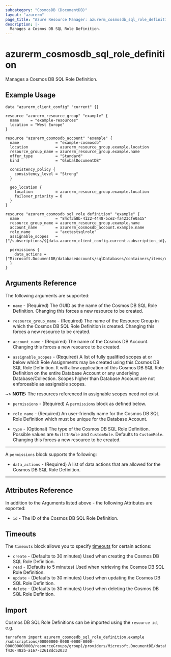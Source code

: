 ```yaml
---
subcategory: "CosmosDB (DocumentDB)"
layout: "azurerm"
page_title: "Azure Resource Manager: azurerm_cosmosdb_sql_role_definition"
description: |-
  Manages a Cosmos DB SQL Role Definition.
---
```


# azurerm_cosmosdb_sql_role_definition

Manages a Cosmos DB SQL Role Definition.

## Example Usage

```hcl
data "azurerm_client_config" "current" {}

resource "azurerm_resource_group" "example" {
  name     = "example-resources"
  location = "West Europe"
}

resource "azurerm_cosmosdb_account" "example" {
  name                = "example-cosmosdb"
  location            = azurerm_resource_group.example.location
  resource_group_name = azurerm_resource_group.example.name
  offer_type          = "Standard"
  kind                = "GlobalDocumentDB"

  consistency_policy {
    consistency_level = "Strong"
  }

  geo_location {
    location          = azurerm_resource_group.example.location
    failover_priority = 0
  }
}

resource "azurerm_cosmosdb_sql_role_definition" "example" {
  name                = "84cf3a8b-4122-4448-bce2-fa423cfe0a15"
  resource_group_name = azurerm_resource_group.example.name
  account_name        = azurerm_cosmosdb_account.example.name
  role_name           = "acctestsqlrole"
  assignable_scopes   = ["/subscriptions/${data.azurerm_client_config.current.subscription_id}/resourceGroups/${azurerm_resource_group.example.name}/providers/Microsoft.DocumentDB/databaseAccounts/${azurerm_cosmosdb_account.example.name}/dbs/sales"]

  permissions {
    data_actions = ["Microsoft.DocumentDB/databaseAccounts/sqlDatabases/containers/items/read"]
  }
}
```

## Arguments Reference

The following arguments are supported:

* `name` - (Required) The GUID as the name of the Cosmos DB SQL Role Definition. Changing this forces a new resource to be created.

* `resource_group_name` - (Required) The name of the Resource Group in which the Cosmos DB SQL Role Definition is created. Changing this forces a new resource to be created.

* `account_name` - (Required) The name of the Cosmos DB Account. Changing this forces a new resource to be created.

* `assignable_scopes` - (Required) A list of fully qualified scopes at or below which Role Assignments may be created using this Cosmos DB SQL Role Definition. It will allow application of this Cosmos DB SQL Role Definition on the entire Database Account or any underlying Database/Collection. Scopes higher than Database Account are not enforceable as assignable scopes.

~> **NOTE:** The resources referenced in assignable scopes need not exist.

* `permissions` - (Required) A `permissions` block as defined below.

* `role_name` - (Required) An user-friendly name for the Cosmos DB SQL Role Definition which must be unique for the Database Account.

* `type` - (Optional) The type of the Cosmos DB SQL Role Definition. Possible values are `BuiltInRole` and `CustomRole`. Defaults to `CustomRole`. Changing this forces a new resource to be created.

---

A `permissions` block supports the following:

* `data_actions` - (Required) A list of data actions that are allowed for the Cosmos DB SQL Role Definition.

---

## Attributes Reference

In addition to the Arguments listed above - the following Attributes are exported: 

* `id` - The ID of the Cosmos DB SQL Role Definition.

## Timeouts

The `timeouts` block allows you to specify [timeouts](https://www.terraform.io/docs/configuration/resources.html#timeouts) for certain actions:

* `create` - (Defaults to 30 minutes) Used when creating the Cosmos DB SQL Role Definition.
* `read` - (Defaults to 5 minutes) Used when retrieving the Cosmos DB SQL Role Definition.
* `update` - (Defaults to 30 minutes) Used when updating the Cosmos DB SQL Role Definition.
* `delete` - (Defaults to 30 minutes) Used when deleting the Cosmos DB SQL Role Definition.

## Import

Cosmos DB SQL Role Definitions can be imported using the `resource id`, e.g.

```shell
terraform import azurerm_cosmosdb_sql_role_definition.example /subscriptions/00000000-0000-0000-0000-000000000000/resourceGroups/group1/providers/Microsoft.DocumentDB/databaseAccounts/account1/sqlRoleDefinitions/28b3c337-f436-482b-a167-c2618dc52033
```
